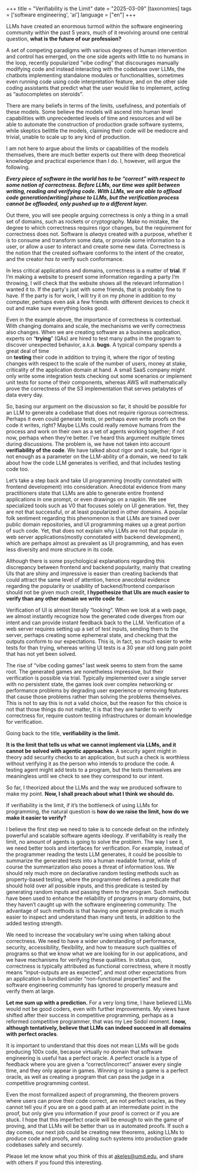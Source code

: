+++
title = "Verifiability is the Limit"
date = "2025-03-09"
[taxonomies]
tags = ['software engineering', 'ai']
language = ["en"]
+++

LLMs have created an enormous turmoil within the software engineering community within the past 5 years, much of it revolving around one central question, **what is the future of our profession?**

A set of competing paradigms with various degrees of human intervention and control has emerged, on the one side agents with little to no humans in the loop, recently popularized “vibe coding” that discourages manually modifying code and instead interacting with the codebase over LLMs, the chatbots implementing standalone modules or functionalities, sometimes even running code using code interpretation feature, and on the other side coding assistants that predict what the user would like to implement, acting as “autocompletes on steroids”.

There are many beliefs in terms of the limits, usefulness, and potentials of these models. Some believe the models will ascend into human level capabilities with unprecedented levels of time and resources and will be able to automate the construction of production grade software systems, while skeptics belittle the models, claiming their code will be mediocre and trivial, unable to scale up to any kind of production.

I am not here to argue about the limits or capabilities of the models themselves, there are much better experts out there with deep theoretical knowledge and practical experience than I do. I, however, will argue the following.

***Every piece of software in the world has to be “correct” with respect to some notion of correctness. Before LLMs, our time was split between writing, reading and verifying code. With LLMs, we are able to offload code generation(writing) phase to LLMs, but the verification process cannot be offloaded, only pushed up to a different layer.***

Out there, you will see people arguing correctness is only a thing in a small set of domains, such as rockets or cryptography. Make no mistake, the degree to which correctness requires rigor changes, but the requirement for correctness does not. Software is *always* created with a purpose, whether it is to consume and transform some data, or provide some information to a user, or allow a user to interact and create some new data. Correctness is the notion that the created software conforms to the intent of the creator, and the creator *has to* verify such conformance.

In less critical applications and domains, correctness is a matter of **trial**. If I’m making a website to present some information regarding a party I’m throwing, I will check that the website shows all the relevant information I wanted it to. If the party's just with some friends, that is probably fine to have. If the party is for work, I will try it on my phone in addition to my computer, perhaps even ask a few friends with different devices to check it out and make sure everything looks good.

Even in the example above, the importance of correctness is contextual. With changing domains and scale, the mechanisms we verify correctness also changes. When we are creating software as a business application, experts on “**trying**” (QAs) are hired to test many paths in the program to discover unexpected behavior, a.k.a. **bugs**. A typical company spends a great deal of time  
on **testing** their code in addition to trying it, where the rigor of testing changes with respect to the scale of the number of users, money at stake, criticality of the application domain at hand. A small SaaS company might only write some integration tests checking out some scenarios or implement unit tests for some of their components, whereas AWS will mathematically prove the correctness of the S3 implementation that serves petabytes of data every day.

So, basing our argument on the discussion so far, it should be possible for an LLM to generate a codebase that does not require rigorous correctness. Perhaps it even could generate tests, or perhaps even write proofs on the code it writes, right? Maybe LLMs could really remove humans from the process and work on their own as a set of agents working together; if not now, perhaps when they’re better. I’ve heard this argument multiple times during discussions. The problem is, we have not taken into account **verifiability of the code**. We have talked about rigor and scale, but rigor is not enough as a parameter on the LLM-ability of a domain, we need to talk about how the code LLM generates is verified, and that includes testing code too.

Let’s take a step back and take UI programming (mostly connotated with frontend development) into consideration. Anecdotal evidence from many practitioners state that LLMs are able to generate entire frontend applications in one prompt, or even drawings on a napkin. We see specialized tools such as V0 that focuses solely on UI generation. Yet, they are not that successful, or at least popularized in other domains. A popular folk sentiment regarding this phenomenon is that LLMs are trained over public domain repositories, and UI programming makes up a great portion of such code. Yet, that does not explain why LLMs are not that popular in web server applications(mostly connotated with backend development), which are perhaps almost as prevalent as UI programming, and has even less diversity and more structure in its code.

Although there is some psychological explanations regarding this discrepancy between frontend and backend popularity, mainly that creating UIs that are shiny and impressive is easier than creating backends that could attract the same level of attention, hence anecdotal evidence regarding the popularity or usability of backend/frontend comparison should not be given much credit, **I hypothesize that UIs are much easier to verify than any other domain we write code for**.

Verification of UI is almost literally “looking”. When we look at a web page, we almost instantly recognize how the generated code diverges from our intent and can provide instant feedback back to the LLM. Verification of a web server requires setting up a set of test inputs, sending them to the server, perhaps creating some ephemeral state, and checking that the outputs conform to our expectations. This is, in fact, so much easier to write tests for than trying, whereas writing UI tests is a 30 year old long pain point that has not yet been solved.

The rise of “vibe coding games” last week seems to stem from the same root. The generated games are nonetheless impressive, but their verification is possible via trial. Typically implemented over a single server with no persistent state, the games look over complex networking or performance problems by degrading user experience or removing features that cause those problems rather than solving the problems themselves. This is not to say this is not a valid choice, but the reason for this choice is not that those things do not matter, it is that they are harder to verify correctness for, require custom testing infrastructures or domain knowledge for verification.

Going back to the title, **verifiability is the limit.**

**It is the limit that tells us what we cannot implement via LLMs, and it cannot be solved with agentic approaches.** A security agent might in theory add security checks to an application, but such a check is worthless without verifying it as the person who intends to produce the code. A testing agent might add tests to a program, but the tests themselves are meaningless until we check to see they correspond to our intent.

So far, I theorized about the LLMs and the way we produced software to make my point. **Now, I shall preach about what I think we should do.**

If verifiability is the limit, if it’s the bottleneck of using LLMs for programming, the natural question is **how do we raise the limit, how do we make it easier to verify?**

I believe the first step we need to take is to concede defeat on the infinitely powerful and scalable software agents ideology. If verifiability is really the limit, no amount of agents is going to solve the problem. The way I see it, we need better tools and interfaces for verification. For example, instead of the programmer reading the tests LLM generates, it could be possible to summarize the generated tests into a human readable format, while of course the summarization also poses a threat of information loss. We should rely much more on declarative random testing methods such as property-based testing, where the programmer defines a predicate that should hold over all possible inputs, and this predicate is tested by generating random inputs and passing them to the program. Such methods have been used to enhance the reliability of programs in many domains, but they haven’t caught up with the software engineering community. The advantage of such methods is that having one general predicate is much easier to inspect and understand than many unit tests, in addition to the added testing strength.

We need to increase the vocabulary we’re using when talking about correctness. We need to have a wider understanding of performance, security, accessibility, flexibility, and how to measure such qualities of programs so that we know what we are looking for in our applications, and we have mechanisms for verifying these qualities. In status quo, correctness is typically attributed as functional correctness, where it mostly means “input-outputs are as expected”, and most other expectations from an application is bundled under “non-functional properties” and the software engineering community has ignored to properly measure and verify them at large.

**Let me sum up with a prediction.** For a very long time, I have believed LLMs would not be good coders, even with further improvements. My views have shifted after their success in competitive programming, perhaps as a reformed competitive programmer, that was my Lee Sedol moment. **I now, although tentatively, believe that LLMs can indeed succeed in all domains with perfect oracles**.

It is important to understand that this does not mean LLMs will be gods producing 100x code, because virtually no domain that software engineering is useful has a perfect oracle. A perfect oracle is a type of feedback where you are given a “correct/incorrect” answer every single time, and they only appear in games. Winning or losing a game is a perfect oracle, as well as creating a program that can pass the judge in a competitive programming contest.

Even the most formalized aspect of programming, the theorem provers where users can prove their code correct, are not perfect oracles, as they cannot tell you if you are on a good path at an intermediate point in the proof, but only give you information if your proof is correct or if you are stuck. I hope that this imperfect oracle will be enough to win the game of proving, and that LLMs will be better than us in automated proofs. If such a day comes, our next job could be creating new theorems, asking LLMs to produce code and proofs, and scaling such systems into production grade codebases safely and securely.

Please let me know what you think of this at [akeles@umd.edu](mailto:akeles@umd.edu), and share with others if you found this interesting.